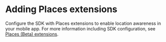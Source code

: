 # Adding Places extensions

Configure the SDK with Places extensions to enable location awareness in your mobile app. For more information including SDK configuration, see [Places \(Beta\) extensions](https://aep-sdks.gitbook.io/docs/using-mobile-extensions/places-extension-1).

